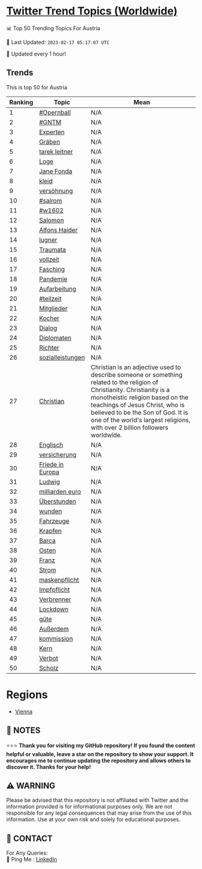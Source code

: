 [Twitter Trend Topics (Worldwide)](https://github.com/ErcinDedeoglu/Twitter-Trend-Topics)
==========


📊 Top 50 Trending Topics For Austria

📆 Last Updated: `2023-02-17 05:17:07 UTC`

🔧 Updated every 1 hour!


## Trends

This is top 50 for Austria

| Ranking | Topic | Mean |
| ------- | ------------ | ------------ |
| 1 | [#Opernball](http://twitter.com/search?q=%23Opernball) | N/A |
| 2 | [#GNTM](http://twitter.com/search?q=%23GNTM) | N/A |
| 3 | [Experten](http://twitter.com/search?q=Experten) | N/A |
| 4 | [Gräben](http://twitter.com/search?q=Gr%c3%a4ben) | N/A |
| 5 | [tarek leitner](http://twitter.com/search?q=tarek+leitner) | N/A |
| 6 | [Loge](http://twitter.com/search?q=Loge) | N/A |
| 7 | [Jane Fonda](http://twitter.com/search?q=Jane+Fonda) | N/A |
| 8 | [kleid](http://twitter.com/search?q=kleid) | N/A |
| 9 | [versöhnung](http://twitter.com/search?q=vers%c3%b6hnung) | N/A |
| 10 | [#salrom](http://twitter.com/search?q=%23salrom) | N/A |
| 11 | [#w1602](http://twitter.com/search?q=%23w1602) | N/A |
| 12 | [Salomon](http://twitter.com/search?q=Salomon) | N/A |
| 13 | [Alfons Haider](http://twitter.com/search?q=Alfons+Haider) | N/A |
| 14 | [lugner](http://twitter.com/search?q=lugner) | N/A |
| 15 | [Traumata](http://twitter.com/search?q=Traumata) | N/A |
| 16 | [vollzeit](http://twitter.com/search?q=vollzeit) | N/A |
| 17 | [Fasching](http://twitter.com/search?q=Fasching) | N/A |
| 18 | [Pandemie](http://twitter.com/search?q=Pandemie) | N/A |
| 19 | [Aufarbeitung](http://twitter.com/search?q=Aufarbeitung) | N/A |
| 20 | [#teilzeit](http://twitter.com/search?q=%23teilzeit) | N/A |
| 21 | [Mitglieder](http://twitter.com/search?q=Mitglieder) | N/A |
| 22 | [Kocher](http://twitter.com/search?q=Kocher) | N/A |
| 23 | [Dialog](http://twitter.com/search?q=Dialog) | N/A |
| 24 | [Diplomaten](http://twitter.com/search?q=Diplomaten) | N/A |
| 25 | [Richter](http://twitter.com/search?q=Richter) | N/A |
| 26 | [sozialleistungen](http://twitter.com/search?q=sozialleistungen) | N/A |
| 27 | [Christian](http://twitter.com/search?q=Christian) | Christian is an adjective used to describe someone or something related to the religion of Christianity. Christianity is a monotheistic religion based on the teachings of Jesus Christ, who is believed to be the Son of God. It is one of the world's largest religions, with over 2 billion followers worldwide. |
| 28 | [Englisch](http://twitter.com/search?q=Englisch) | N/A |
| 29 | [versicherung](http://twitter.com/search?q=versicherung) | N/A |
| 30 | [Friede in Europa](http://twitter.com/search?q=Friede+in+Europa) | N/A |
| 31 | [Ludwig](http://twitter.com/search?q=Ludwig) | N/A |
| 32 | [milliarden euro](http://twitter.com/search?q=milliarden+euro) | N/A |
| 33 | [Überstunden](http://twitter.com/search?q=%c3%9cberstunden) | N/A |
| 34 | [wunden](http://twitter.com/search?q=wunden) | N/A |
| 35 | [Fahrzeuge](http://twitter.com/search?q=Fahrzeuge) | N/A |
| 36 | [Krapfen](http://twitter.com/search?q=Krapfen) | N/A |
| 37 | [Barca](http://twitter.com/search?q=Barca) | N/A |
| 38 | [Osten](http://twitter.com/search?q=Osten) | N/A |
| 39 | [Franz](http://twitter.com/search?q=Franz) | N/A |
| 40 | [Strom](http://twitter.com/search?q=Strom) | N/A |
| 41 | [maskenpflicht](http://twitter.com/search?q=maskenpflicht) | N/A |
| 42 | [Impfpflicht](http://twitter.com/search?q=Impfpflicht) | N/A |
| 43 | [Verbrenner](http://twitter.com/search?q=Verbrenner) | N/A |
| 44 | [Lockdown](http://twitter.com/search?q=Lockdown) | N/A |
| 45 | [güte](http://twitter.com/search?q=g%c3%bcte) | N/A |
| 46 | [Außerdem](http://twitter.com/search?q=Au%c3%9ferdem) | N/A |
| 47 | [kommission](http://twitter.com/search?q=kommission) | N/A |
| 48 | [Kern](http://twitter.com/search?q=Kern) | N/A |
| 49 | [Verbot](http://twitter.com/search?q=Verbot) | N/A |
| 50 | [Scholz](http://twitter.com/search?q=Scholz) | N/A |



# Regions

* [Vienna](</Austria/Vienna.md>)



## 📝 NOTES

⭐⭐⭐ **Thank you for visiting my GitHub repository! If you found the content helpful or valuable, leave a star on the repository to show your support. It encourages me to continue updating the repository and allows others to discover it. Thanks for your help!**


## ⚠️ WARNING

Please be advised that this repository is not affiliated with Twitter and the information provided is for informational purposes only. We are not responsible for any legal consequences that may arise from the use of this information. Use at your own risk and solely for educational purposes.


## 📨 CONTACT

 For Any Queries:  
            🏓 Ping Me : [LinkedIn](https://www.linkedin.com/in/ercindedeoglu/)
